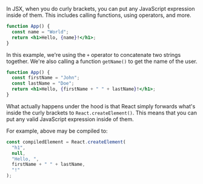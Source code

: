 In JSX, when you do curly brackets, you can put any JavaScript expression inside of them. This includes calling functions, using operators, and more.

```jsx
function App() {
  const name = "World";
  return <h1>Hello, {name}!</h1>;
}
```

In this example, we're using the `+` operator to concatenate two strings together. We're also calling a function `getName()` to get the name of the user.

```jsx
function App() {
  const firstName = "John";
  const lastName = "Doe";
  return <h1>Hello, {firstName + " " + lastName}!</h1>;
}
```

What actually happens under the hood is that React simply forwards what's inside the curly brackets to `React.createElement()`. This means that you can put any valid JavaScript expression inside of them.

For example, above may be compiled to:

```jsx
const compiledElement = React.createElement(
  "h1",
  null,
  "Hello, ",
  firstName + " " + lastName,
  "!"
);
```
